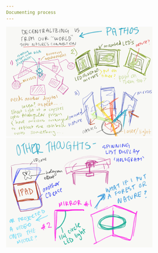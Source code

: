 ```yaml
---
Documenting process
---
```



<img src = "/img/sketch2.png" width = "400" height = "300" >
<img src = "/img/sketch1.png" width = "400" height = "300" >
